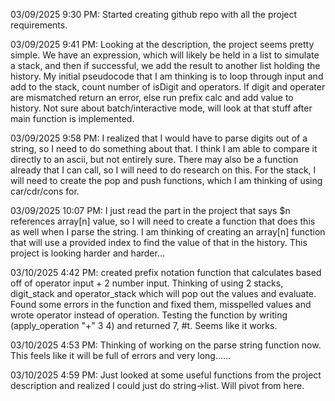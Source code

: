 03/09/2025 9:30 PM: Started creating github repo with all the project requirements.

03/09/2025 9:41 PM: Looking at the description, the project seems pretty simple. We have an expression, which will likely be held in a list to simulate a stack, and then if successful, we add the result to another list holding the history. My initial pseudocode that I am thinking is to loop through input and add to the stack, count number of isDigit and operators. If digit and operater are mismatched return an error, else run prefix calc and add value to history. Not sure about batch/interactive mode, will look at that stuff after main function is implemented.

03/09/2025 9:58 PM: I realized that I would have to parse digits out of a string, so I need to do something about that. I think I am able to compare it directly to an ascii, but not entirely sure. There may also be a function already that I can call, so I will need to do research on this. For the stack, I will need to create the pop and push functions, which I am thinking of using car/cdr/cons for.

03/09/2025 10:07 PM: I just read the part in the project that says $n references array[n] value, so I will need to create a function that does this as well when I parse the string. I am thinking of creating an array[n] function that will use a provided index to find the value of that in the history. This project is looking harder and harder...

03/10/2025 4:42 PM: created prefix notation function that calculates based off of operator input + 2 number input. Thinking of using 2 stacks, digit_stack and operator_stack which will pop out the values and evaluate. Found some errors in the function and fixed them, misspelled values and wrote operator instead of operation. Testing the function by writing (apply_operation "+" 3 4) and returned 7, #t. Seems like it works.

03/10/2025 4:53 PM: Thinking of working on the parse string function now. This feels like it will be full of errors and very long......

03/10/2025 4:59 PM: Just looked at some useful functions from the project description and realized I could just do string->list. Will pivot from here.
